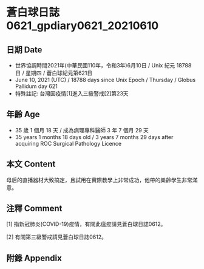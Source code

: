 [_metadata_:encoding]: - "utf-8"
[_metadata_:language]: - "zh-Hant-TW"
[_metadata_:fileformat]: - "markdown"
[_metadata_:MIME_type]: - "text/plain"
[_metadata_:markdown_version]: - "commonmark version 0.29"
[_metadata_:markdown_spec]: - "https://spec.commonmark.org/0.29/"

# 蒼白球日誌0621_gpdiary0621_20210610 #

## 日期 Date ##

* 世界協調時間2021年(中華民國110年，令和3年)6月10日 / Unix 紀元 18788 日 / 星期四 / 蒼白球紀元第621日
* June 10, 2021 (UTC) / 18788 days since Unix Epoch / Thursday / Globus Pallidum day 621
* 特殊註記: 台灣因疫情[1]進入三級警戒[2]第23天

## 年齡 Age ##

* 35 歲 1 個月 18 天 / 成為病理專科醫師 3 年 7 個月 29 天
* 35 years 1 months 18 days old / 3 years 7 months 29 days after acquiring ROC Surgical Pathology Licence

## 本文 Content ##

母后的直播器材大致搞定，且試用在實際教學上非常成功，他帶的樂齡學生非常滿意。

## 注釋 Comment ##

[1] 指新冠肺炎(COVID-19)疫情，有關此瘟疫請見蒼白球日誌0612。

[2] 有關第三級警戒請見蒼白球日誌0612。

## 附錄 Appendix ##

